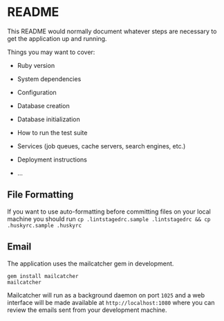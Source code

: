 # README

This README would normally document whatever steps are necessary to get the
application up and running.

Things you may want to cover:

* Ruby version

* System dependencies

* Configuration

* Database creation

* Database initialization

* How to run the test suite

* Services (job queues, cache servers, search engines, etc.)

* Deployment instructions

* ...

## File Formatting

If you want to use auto-formatting before committing files on your local machine
you should run `cp .lintstagedrc.sample .lintstagedrc && cp .huskyrc.sample .huskyrc`

## Email

The application uses the mailcatcher gem in development.

```
gem install mailcatcher
mailcatcher
```

Mailcatcher will run as a background daemon on port `1025` and a web interface will be made
available at `http://localhost:1080` where you can review the emails sent from your development machine.
